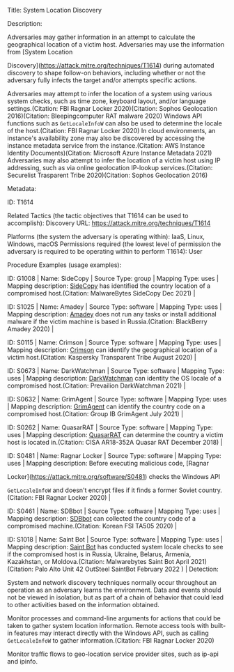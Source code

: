 Title: System Location Discovery

Description:

Adversaries may gather information in an attempt to calculate the geographical location of a victim host. Adversaries may use the information from [System Location

Discovery](https://attack.mitre.org/techniques/T1614) during automated discovery to shape follow-on behaviors, including whether or not the adversary fully infects the target and/or attempts specific actions.

Adversaries may attempt to infer the location of a system using various system checks, such as time zone, keyboard layout, and/or language settings.(Citation: FBI Ragnar Locker 2020)(Citation: Sophos Geolocation 2016)(Citation: Bleepingcomputer RAT malware 2020) Windows API functions such as <code>GetLocaleInfoW</code> can also be used to determine the locale of the host.(Citation: FBI Ragnar Locker 2020) In cloud environments, an instance's availability zone may also be discovered by accessing the instance metadata service from the instance.(Citation: AWS Instance Identity Documents)(Citation: Microsoft Azure Instance Metadata 2021) Adversaries may also attempt to infer the location of a victim host using IP addressing, such as via online geolocation IP-lookup services.(Citation: Securelist Trasparent Tribe 2020)(Citation: Sophos Geolocation 2016)

Metadata:

ID: T1614

Related Tactics (the tactic objectives that T1614 can be used to accomplish): Discovery URL: https://attack.mitre.org/techniques/T1614

Platforms (the system the adversary is operating within): IaaS, Linux, Windows, macOS Permissions required (the lowest level of permission the adversary is required to be operating within to perform T1614): User

Procedure Examples (usage examples):

ID: G1008 | Name: SideCopy | Source Type: group | Mapping Type: uses | Mapping description: [SideCopy](https://attack.mitre.org/groups/G1008) has identified the country location of a compromised host.(Citation: MalwareBytes SideCopy Dec 2021) |

ID: S1025 | Name: Amadey | Source Type: software | Mapping Type: uses | Mapping description: [Amadey](https://attack.mitre.org/software/S1025) does not run any tasks or install additional malware if the victim machine is based in Russia.(Citation: BlackBerry Amadey 2020) |

ID: S0115 | Name: Crimson | Source Type: software | Mapping Type: uses | Mapping description: [Crimson](https://attack.mitre.org/software/S0115) can identify the geographical location of a victim host.(Citation: Kaspersky Transparent Tribe August 2020) |

ID: S0673 | Name: DarkWatchman | Source Type: software | Mapping Type: uses | Mapping description: [DarkWatchman](https://attack.mitre.org/software/S0673) can identity the OS locale of a compromised host.(Citation: Prevailion DarkWatchman 2021) |

ID: S0632 | Name: GrimAgent | Source Type: software | Mapping Type: uses | Mapping description: [GrimAgent](https://attack.mitre.org/software/S0632) can identify the country code on a compromised host.(Citation: Group IB GrimAgent July 2021) |

ID: S0262 | Name: QuasarRAT | Source Type: software | Mapping Type: uses | Mapping description: [QuasarRAT](https://attack.mitre.org/software/S0262) can determine the country a victim host is located in.(Citation: CISA AR18-352A Quasar RAT December 2018) |

ID: S0481 | Name: Ragnar Locker | Source Type: software | Mapping Type: uses | Mapping description: Before executing malicious code, [Ragnar

Locker](https://attack.mitre.org/software/S0481) checks the Windows API

<code>GetLocaleInfoW</code> and doesn't encrypt files if it finds a former Soviet country.(Citation: FBI Ragnar Locker 2020) |

ID: S0461 | Name: SDBbot | Source Type: software | Mapping Type: uses | Mapping description: [SDBbot](https://attack.mitre.org/software/S0461) can collected the country code of a compromised machine.(Citation: Korean FSI TA505 2020) |

ID: S1018 | Name: Saint Bot | Source Type: software | Mapping Type: uses | Mapping description: [Saint Bot](https://attack.mitre.org/software/S1018) has conducted system locale checks to see if the compromised host is in Russia, Ukraine, Belarus, Armenia, Kazakhstan, or Moldova.(Citation: Malwarebytes Saint Bot April 2021)(Citation: Palo Alto Unit 42 OutSteel SaintBot February 2022 ) | Detection:

System and network discovery techniques normally occur throughout an operation as an adversary learns the environment. Data and events should not be viewed in isolation, but as part of a chain of behavior that could lead to other activities based on the information obtained.

Monitor processes and command-line arguments for actions that could be taken to gather system location information. Remote access tools with built-in features may interact directly with the Windows API, such as calling <code> GetLocaleInfoW</code> to gather information.(Citation: FBI Ragnar Locker 2020)

Monitor traffic flows to geo-location service provider sites, such as ip-api and ipinfo.